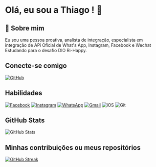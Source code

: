 # Olá, eu sou a Thiago ! 👋


## 🚀 Sobre mim
Eu sou uma pessoa proativa, analista de integração, especialista em integração de APi Oficial de What's App, Instagram, Facebook e Wechat
Estudando para o desafio DIO Ri-Happy.


## Conecte-se comigo

[![GitHub](https://img.shields.io/badge/GitHub-100000?style=for-the-badge&logo=github&logoColor=white)](https://github.com/Thiagollalves)



## Habilidades

[![Facebook](https://img.shields.io/badge/Facebook-1877F2?style=for-the-badge&logo=facebook&logoColor=white)](https://www.facebook.com/SEUUSERNAME/) [![Instagram](https://img.shields.io/badge/-Instagram-%23E4405F?style=for-the-badge&logo=instagram&logoColor=white)](https://www.instagram.com/SEUUSERNAME/) [![WhatsApp](https://img.shields.io/badge/WhatsApp-25D366?style=for-the-badge&logo=whatsapp&logoColor=white)](https://wa.me/DDI+DDD+SEU_NUMERO_WHATSAPP) [![Gmail](https://img.shields.io/badge/Gmail-333333?style=for-the-badge&logo=gmail&logoColor=red)](mailto:SEUGMAIL) ![iOS](https://img.shields.io/badge/iOS-000000?style=for-the-badge&logo=ios&logoColor=white) ![Git](https://img.shields.io/badge/GIT-E44C30?style=for-the-badge&logo=git&logoColor=white)


## GitHub Stats

![GitHub Stats](https://github-readme-stats.vercel.app/api?username=thiagollalves&theme=dark&hide&bg_color=000&border_color=30A3DC&show_icons=true&icon_color=30A3DC&title_color=E94D5F&text_color=FFF)



## Minhas contribuições ou meus repositórios


[![GitHub Streak](https://streak-stats.demolab.com?user=Thiagollalves&theme=dark&hide_border=falso&border_radius=4.2&locale=pt_BR&date_format=j%2Fn%5B%2FY%5D)](https://git.io/streak-stats)